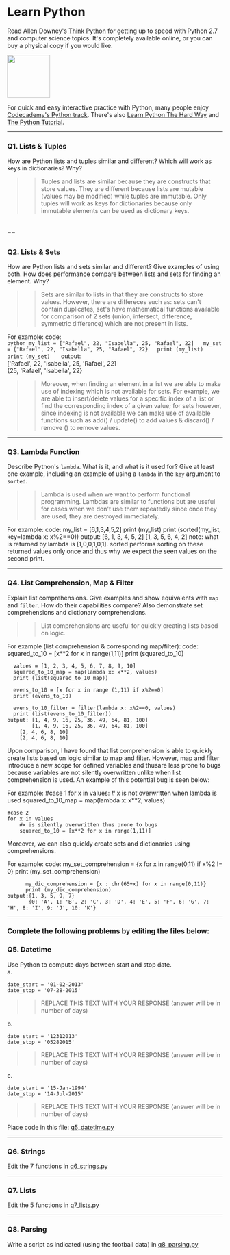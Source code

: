 # Learn Python

Read Allen Downey's [Think Python](http://www.greenteapress.com/thinkpython/) for getting up to speed with Python 2.7 and computer science topics. It's completely available online, or you can buy a physical copy if you would like.

<a href="http://www.greenteapress.com/thinkpython/"><img src="img/think_python.png" style="width: 100px;" target="_blank"></a>

For quick and easy interactive practice with Python, many people enjoy [Codecademy's Python track](http://www.codecademy.com/en/tracks/python). There's also [Learn Python The Hard Way](http://learnpythonthehardway.org/book/) and [The Python Tutorial](https://docs.python.org/2/tutorial/).

---

### Q1. Lists &amp; Tuples

How are Python lists and tuples similar and different? Which will work as keys in dictionaries? Why?

>> Tuples and lists are similar because they are constructs that store values. They are different because lists are mutable (values may be modified) while tuples are immutable. Only tuples will work as keys for dictionaries because only immutable elements can be used as dictionary keys.

--
-
### Q2. Lists &amp; Sets

How are Python lists and sets similar and different? Give examples of using both. How does performance compare between lists and sets for finding an element. Why?

>> Sets are similar to lists in that they are constructs to store values. However, there are differeces such as: sets can't contain duplicates, set's have mathematical functions available for comparison of 2 sets (union, intersect, difference, symmetric difference) which are not present in lists.

 For example:
    code:  
          ```python
          my_list = ["Rafael", 22, "Isabella", 25, "Rafael", 22]  
    	  my_set = {"Rafael", 22, "Isabella", 25, "Rafael", 22}  
	  print (my_list)  
	  print (my_set)  
	  ```
    output:  
            ['Rafael', 22, 'Isabella', 25, 'Rafael', 22]  
            {25, 'Rafael', 'Isabella', 22}  

>> Moreover, when finding an element in a list we are able to make use of indexing which is not available for sets. For example, we are able to insert/delete values for a specific index of a list or find the corresponding index of a given value; for sets however, since indexing is not available we can make use of available functions such as add() / update() to add values & discard() / remove () to remove values.
---

### Q3. Lambda Function

Describe Python's `lambda`. What is it, and what is it used for? Give at least one example, including an example of using a `lambda` in the `key` argument to `sorted`.

>> Lambda is used when we want to perform functional programming. Lambdas are similar to functions but are useful for cases when we don't use them repeatedly since once they are used, they are destroyed immediately.

For example:
    code: my_list = [6,1,3,4,5,2]
          print (my_list)
	  print (sorted(my_list, key=lambda x: x%2==0))
    output: [6, 1, 3, 4, 5, 2]
            [1, 3, 5, 6, 4, 2]
    note: what is returned by lambda is [1,0,0,1,0,1]. sorted performs sorting on these returned values only once and thus why we expect the seen values on the second print. 

---

### Q4. List Comprehension, Map &amp; Filter

Explain list comprehensions. Give examples and show equivalents with `map` and `filter`. How do their capabilities compare? Also demonstrate set comprehensions and dictionary comprehensions.

>> List comprehensions are useful for quickly creating lists based on logic.

For example (list comprehension & corresponding map/filter):
    code: squared_to_10 = [x**2 for x in range(1,11)]
          print (squared_to_10)

	  values = [1, 2, 3, 4, 5, 6, 7, 8, 9, 10]
	  squared_to_10_map = map(lambda x: x**2, values)
	  print (list(squared_to_10_map))

	  evens_to_10 = [x for x in range (1,11) if x%2==0]
	  print (evens_to_10)

	  evens_to_10_filter = filter(lambda x: x%2==0, values)
	  print (list(evens_to_10_filter))
    output: [1, 4, 9, 16, 25, 36, 49, 64, 81, 100]
    	    [1, 4, 9, 16, 25, 36, 49, 64, 81, 100]
	    [2, 4, 6, 8, 10]
	    [2, 4, 6, 8, 10]

Upon comparison, I have found that list comprehension is able to quickly create lists based on logic similar to map and filter. However, map and filter introduce a new scope for defined variables and thusare less prone to bugs because variables are not silently overwritten unlike when list comprehension is used. An example of this potential bug is seen below:

For example:
    #case 1
    for x in values:
    	# x is not overwritten when lambda is used
    	squared_to_10_map = map(lambda x: x**2, values)

    #case 2
    for x in values
    	#x is silently overwritten thus prone to bugs
    	squared_to_10 = [x**2 for x in range(1,11)]

Moreover, we can also quickly create sets and dictionaries using comprehensions.

For example:
	code: my_set_comprehension = {x for x in range(0,11) if x%2 != 0}
	      print (my_set_comprehension)

	      my_dic_comprehension = {x : chr(65+x) for x in range(0,11)}
	      print (my_dic_comprehension)
	output:{1, 3, 5, 9, 7}
	       {0: 'A', 1: 'B', 2: 'C', 3: 'D', 4: 'E', 5: 'F', 6: 'G', 7: 'H', 8: 'I', 9: 'J', 10: 'K'}


---

### Complete the following problems by editing the files below:

### Q5. Datetime
Use Python to compute days between start and stop date.   
a.  

```
date_start = '01-02-2013'    
date_stop = '07-28-2015'
```

>> REPLACE THIS TEXT WITH YOUR RESPONSE (answer will be in number of days)

b.  
```
date_start = '12312013'  
date_stop = '05282015'  
```

>> REPLACE THIS TEXT WITH YOUR RESPONSE (answer will be in number of days)

c.  
```
date_start = '15-Jan-1994'      
date_stop = '14-Jul-2015'  
```

>> REPLACE THIS TEXT WITH YOUR RESPONSE  (answer will be in number of days)

Place code in this file: [q5_datetime.py](python/q5_datetime.py)

---

### Q6. Strings
Edit the 7 functions in [q6_strings.py](python/q6_strings.py)

---

### Q7. Lists
Edit the 5 functions in [q7_lists.py](python/q7_lists.py)

---

### Q8. Parsing
Write a script as indicated (using the football data) in [q8_parsing.py](python/q8_parsing.py)





